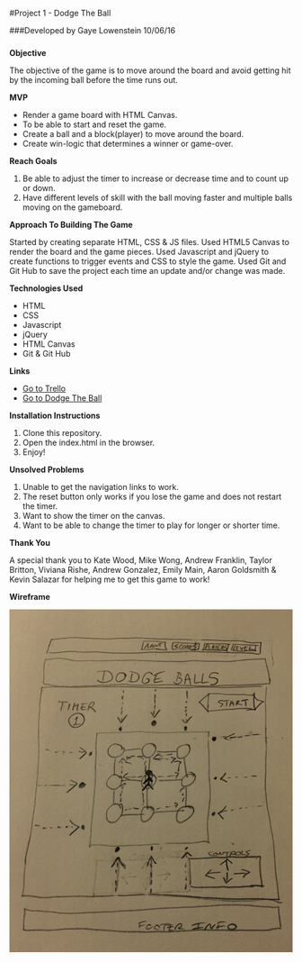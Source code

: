 #Project 1 - Dodge The Ball

###Developed by Gaye Lowenstein 10/06/16
###

**Objective**

The objective of the game is to move around the board and avoid getting hit by the incoming ball before the time runs out.

**MVP**

*  Render a game board with HTML Canvas.
*  To be able to start and reset the game.
*  Create a ball and a block(player) to move around the board.
*  Create win-logic that determines a winner or game-over.

**Reach Goals**

1.  Be able to adjust the timer to increase or decrease time and to count up or down.
2.  Have different levels of skill with the ball moving faster and multiple balls moving on the gameboard.

**Approach To Building The Game**

Started by creating separate HTML, CSS & JS files.
Used HTML5 Canvas to render the board and the game pieces. Used Javascript and jQuery to create functions to trigger events and CSS to style the game. Used Git and Git Hub to save the project each time an update and/or change was made.

**Technologies Used**

* HTML
* CSS
* Javascript
* jQuery
* HTML Canvas
* Git & Git Hub

**Links**

* [Go to Trello](https://trello.com/b/EaXbehpk/project-1-dodge-balls)
* [Go to Dodge The Ball](https://glowen18.github.io/glowen18/)

**Installation Instructions**

1. Clone this repository.
2. Open the index.html in the browser.
3. Enjoy!  

**Unsolved Problems**

1. Unable to get the navigation links to work.
2. The reset button only works if you lose the game and does not restart the timer.
3. Want to show the timer on the canvas.
4. Want to be able to change the timer to play for longer or shorter time.

**Thank You**

A special thank you to Kate Wood, Mike Wong, Andrew Franklin, Taylor Britton, Viviana Rishe, Andrew Gonzalez, Emily Main, Aaron Goldsmith & Kevin Salazar for helping me to get this game to work!

**Wireframe**  

![](assets/wireframe.png)
